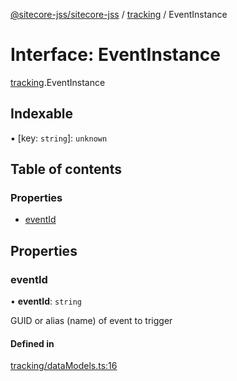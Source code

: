 [@sitecore-jss/sitecore-jss](../README.md) / [tracking](../modules/tracking.md) / EventInstance

# Interface: EventInstance

[tracking](../modules/tracking.md).EventInstance

## Indexable

▪ [key: `string`]: `unknown`

## Table of contents

### Properties

- [eventId](tracking.EventInstance.md#eventid)

## Properties

### eventId

• **eventId**: `string`

GUID or alias (name) of event to trigger

#### Defined in

[tracking/dataModels.ts:16](https://github.com/Sitecore/jss/blob/3d7cb1a8/packages/sitecore-jss/src/tracking/dataModels.ts#L16)
